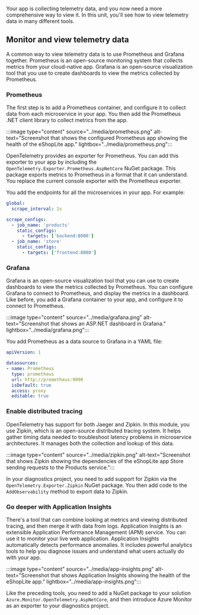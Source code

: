 Your app is collecting telemetry data, and you now need a more comprehensive way to view it. In this unit, you'll see how to view telemetry data in many different tools.

## Monitor and view telemetry data

A common way to view telemetry data is to use Prometheus and Grafana together. Prometheus is an open-source monitoring system that collects metrics from your cloud-native app. Grafana is an open-source visualization tool that you use to create dashboards to view the metrics collected by Prometheus.

### Prometheus

The first step is to add a Prometheus container, and configure it to collect data from each microservice in your app. You then add the Prometheus .NET client library to collect metrics from the app.

:::image type="content" source="../media/prometheus.png" alt-text="Screenshot that shows the configured Prometheus app showing the health of the eShopLite app." lightbox="../media/prometheus.png":::

OpenTelemetry provides an exporter for Prometheus. You can add this exporter to your app by including the `OpenTelemetry.Exporter.Prometheus.AspNetCore` NuGet package. This package exports metrics to Prometheus in a format that it can understand. You replace the current console exporter with the Prometheus exporter.

You add the endpoints for all the microservices in your app. For example:

```yml
global:
  scrape_interval: 1s

scrape_configs:
  - job_name: 'products'
    static_configs:
      - targets: ['backend:8080']
  - job_name: 'store'
    static_configs:
      - targets: ['frontend:8080']
```

### Grafana

Grafana is an open-source visualization tool that you can use to create dashboards to view the metrics collected by Prometheus. You can configure Grafana to connect to Prometheus, and display the metrics in a dashboard. Like before, you add a Grafana container to your app, and configure it to connect to Prometheus.

:::image type="content" source="../media/grafana.png" alt-text="Screenshot that shows an ASP.NET dashboard in Grafana." lightbox="../media/grafana.png":::

You add Prometheus as a data source to Grafana in a YAML file:

```yml
apiVersion: 1

datasources:
- name: Prometheus
  type: prometheus
  url: http://prometheus:9090 
  isDefault: true
  access: proxy
  editable: true
```

### Enable distributed tracing

OpenTelemetry has support for both Jaeger and Zipkin. In this module, you use Zipkin, which is an open-source distributed tracing system. It helps gather timing data needed to troubleshoot latency problems in microservice architectures. It manages both the collection and lookup of this data.

:::image type="content" source="../media/zipkin.png" alt-text="Screenshot that shows Zipkin showing the dependencies of the eShopLite app Store sending requests to the Products service.":::

In your diagnostics project, you need to add support for Zipkin via the `OpenTelemetry.Exporter.Zipkin` NuGet package. You then add code to the `AddObservability` method to export data to Zipkin.

### Go deeper with Application Insights

There's a tool that can combine looking at metrics and viewing distributed tracing, and then merge it with data from logs. Application Insights is an extensible Application Performance Management (APM) service. You can use it to monitor your live web application. Application Insights automatically detects performance anomalies. It includes powerful analytics tools to help you diagnose issues and understand what users actually do with your app.

:::image type="content" source="../media/app-insights.png" alt-text="Screenshot that shows Application Insights showing the health of the eShopLite app." lightbox="../media/app-insights.png":::

Like the preceding tools, you need to add a NuGet package to your solution `Azure.Monitor.OpenTelemetry.AspNetCore`, and then introduce Azure Monitor as an exporter to your diagnostics project.
